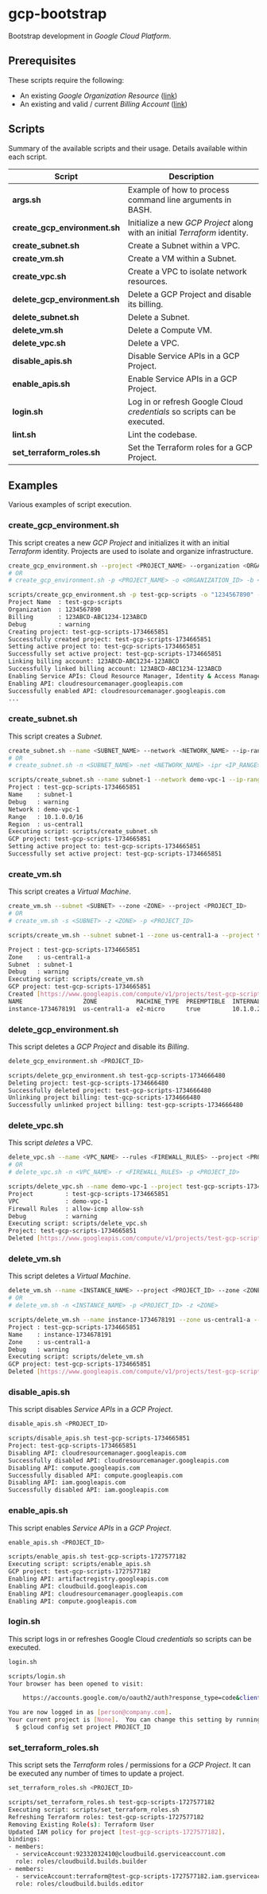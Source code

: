 # gcp-bootstrap

Bootstrap development in *Google Cloud Platform*.

## Prerequisites

These scripts require the following:

- An existing *Google Organization Resource* ([link](https://cloud.google.com/resource-manager/docs/creating-managing-organization))
- An existing and valid / current *Billing Account*  ([link](https://cloud.google.com/billing/docs/how-to/create-billing-account))


## Scripts

Summary of the available scripts and their usage. Details available within each script.

| Script      | Description |
| ----------- | ----------- |
| **args.sh** | Example of how to process command line arguments in BASH. |
| **create_gcp_environment.sh** | Initialize a new *GCP Project* along with an initial *Terraform* identity. |
| **create_subnet.sh** | Create a Subnet within a VPC. |
| **create_vm.sh** | Create a VM within a Subnet. |
| **create_vpc.sh** | Create a VPC to isolate network resources. |
| **delete_gcp_environment.sh** | Delete a GCP Project and disable its billing. |
| **delete_subnet.sh** | Delete a Subnet. |
| **delete_vm.sh** | Delete a Compute VM. |
| **delete_vpc.sh** | Delete a VPC. |
| **disable_apis.sh** | Disable Service APIs in a GCP Project. |
| **enable_apis.sh** | Enable Service APIs in a GCP Project. |
| **login.sh** | Log in or refresh Google Cloud *credentials* so scripts can be executed. |
| **lint.sh** | Lint the codebase. |
| **set_terraform_roles.sh** | Set the Terraform roles for a GCP Project. |

## Examples

Various examples of script execution.

### create_gcp_environment.sh

This script creates a new *GCP Project* and initializes it with an initial *Terraform* identity. Projects are used to isolate and organize infrastructure.

```sh
create_gcp_environment.sh --project <PROJECT_NAME> --organization <ORGANIZATION_ID> --billing <BILLING_ACCOUNT_ID>
# OR
# create_gcp_environment.sh -p <PROJECT_NAME> -o <ORGANIZATION_ID> -b <BILLING_ACCOUNT_ID>

scripts/create_gcp_environment.sh -p test-gcp-scripts -o "1234567890" -b "123ABCD-ABC1234-123ABCD"
Project Name  : test-gcp-scripts
Organization  : 1234567890
Billing       : 123ABCD-ABC1234-123ABCD
Debug         : warning
Creating project: test-gcp-scripts-1734665851
Successfully created project: test-gcp-scripts-1734665851
Setting active project to: test-gcp-scripts-1734665851
Successfully set active project: test-gcp-scripts-1734665851
Linking billing account: 123ABCD-ABC1234-123ABCD
Successfully linked billing account: 123ABCD-ABC1234-123ABCD
Enabling Service APIs: Cloud Resource Manager, Identity & Access Management, Secret Manager API
Enabling API: cloudresourcemanager.googleapis.com
Successfully enabled API: cloudresourcemanager.googleapis.com
...
```

### create_subnet.sh

This script creates a *Subnet*.

```sh
create_subnet.sh --name <SUBNET_NAME> --network <NETWORK_NAME> --ip-range <IP_RANGE> --region <REGION> --project <PROJECT_ID>
# OR
# create_subnet.sh -n <SUBNET_NAME> -net <NETWORK_NAME> -ipr <IP_RANGE> -r <REGION> -p <PROJECT_ID>

scripts/create_subnet.sh --name subnet-1 --network demo-vpc-1 --ip-range "10.1.0.0/16" --region us-central1 --project test-gcp-scripts-1734665851
Project : test-gcp-scripts-1734665851
Name    : subnet-1
Debug   : warning
Network : demo-vpc-1
Range   : 10.1.0.0/16
Region  : us-central1
Executing script: scripts/create_subnet.sh
GCP project: test-gcp-scripts-1734665851
Setting active project to: test-gcp-scripts-1734665851
Successfully set active project: test-gcp-scripts-1734665851
```

### create_vm.sh

This script creates a *Virtual Machine*.

```sh
create_vm.sh --subnet <SUBNET> --zone <ZONE> --project <PROJECT_ID>
# OR
# create_vm.sh -s <SUBNET> -z <ZONE> -p <PROJECT_ID>

scripts/create_vm.sh --subnet subnet-1 --zone us-central1-a --project test-gcp-scripts-1734665851

Project : test-gcp-scripts-1734665851
Zone    : us-central1-a
Subnet  : subnet-1
Debug   : warning
Executing script: scripts/create_vm.sh
GCP project: test-gcp-scripts-1734665851
Created [https://www.googleapis.com/compute/v1/projects/test-gcp-scripts-1734665851/zones/us-central1-a/instances/instance-1734678191].
NAME                 ZONE           MACHINE_TYPE  PREEMPTIBLE  INTERNAL_IP  EXTERNAL_IP  STATUS
instance-1734678191  us-central1-a  e2-micro      true         10.1.0.2     34.59.44.65  RUNNING
```

### delete_gcp_environment.sh

This script deletes a *GCP Project* and disable its *Billing*.

```sh
delete_gcp_environment.sh <PROJECT_ID>

scripts/delete_gcp_environment.sh test-gcp-scripts-1734666480
Deleting project: test-gcp-scripts-1734666480
Successfully deleted project: test-gcp-scripts-1734666480
Unlinking project billing: test-gcp-scripts-1734666480
Successfully unlinked project billing: test-gcp-scripts-1734666480
```

### delete_vpc.sh

This script *deletes* a VPC.

```sh
delete_vpc.sh --name <VPC_NAME> --rules <FIREWALL_RULES> --project <PROJECT_ID>
# OR
# delete_vpc.sh -n <VPC_NAME> -r <FIREWALL_RULES> -p <PROJECT_ID>

scripts/delete_vpc.sh --name demo-vpc-1 --project test-gcp-scripts-1734665851 --rules "allow-icmp allow-ssh"
Project         : test-gcp-scripts-1734665851
VPC             : demo-vpc-1
Firewall Rules  : allow-icmp allow-ssh
Debug           : warning
Executing script: scripts/delete_vpc.sh
Project: test-gcp-scripts-1734665851
Deleted [https://www.googleapis.com/compute/v1/projects/test-gcp-scripts-1734665851/global/networks/demo-vpc-1].
```

### delete_vm.sh

This script deletes a *Virtual Machine*.

```sh
delete_vm.sh --name <INSTANCE_NAME> --project <PROJECT_ID> --zone <ZONE.
# OR
# delete_vm.sh -n <INSTANCE_NAME> -p <PROJECT_ID> -z <ZONE>

scripts/delete_vm.sh --name instance-1734678191 --zone us-central1-a --project test-gcp-scripts-1734665851
Project : test-gcp-scripts-1734665851
Name    : instance-1734678191
Zone    : us-central1-a
Debug   : warning
Executing script: scripts/delete_vm.sh
GCP project: test-gcp-scripts-1734665851
Deleted [https://www.googleapis.com/compute/v1/projects/test-gcp-scripts-1734665851/zones/us-central1-a/instances/instance-1734678191].
```

### disable_apis.sh

This script disables *Service APIs* in a *GCP Project*.

```sh
disable_apis.sh <PROJECT_ID>

scripts/disable_apis.sh test-gcp-scripts-1734665851
Project: test-gcp-scripts-1734665851
Disabling API: cloudresourcemanager.googleapis.com
Successfully disabled API: cloudresourcemanager.googleapis.com
Disabling API: compute.googleapis.com
Successfully disabled API: compute.googleapis.com
Disabling API: iam.googleapis.com
Successfully disabled API: iam.googleapis.com
```

### enable_apis.sh

This script enables *Service APIs* in a *GCP Project*.

```sh
enable_apis.sh <PROJECT_ID>

scripts/enable_apis.sh test-gcp-scripts-1727577182
Executing script: scripts/enable_apis.sh
GCP project: test-gcp-scripts-1727577182
Enabling API: artifactregistry.googleapis.com
Enabling API: cloudbuild.googleapis.com
Enabling API: cloudresourcemanager.googleapis.com
Enabling API: compute.googleapis.com
```

### login.sh

This script logs in or refreshes Google Cloud *credentials* so scripts can be executed.

```sh
login.sh

scripts/login.sh 
Your browser has been opened to visit:

    https://accounts.google.com/o/oauth2/auth?response_type=code&client_id=32555940559.apps.googleusercontent.com ...

You are now logged in as [person@company.com].
Your current project is [None].  You can change this setting by running:
  $ gcloud config set project PROJECT_ID
```

### set_terraform_roles.sh

This script sets the *Terraform* roles / permissions for a *GCP Project*. It can be executed any number of times to update a project.

```sh
set_terraform_roles.sh <PROJECT_ID>

scripts/set_terraform_roles.sh test-gcp-scripts-1727577182
Executing script: scripts/set_terraform_roles.sh
Refreshing Terraform roles: test-gcp-scripts-1727577182
Removing Existing Role(s): Terraform User
Updated IAM policy for project [test-gcp-scripts-1727577182].
bindings:
- members:
  - serviceAccount:92332032410@cloudbuild.gserviceaccount.com
  role: roles/cloudbuild.builds.builder
- members:
  - serviceAccount:terraform@test-gcp-scripts-1727577182.iam.gserviceaccount.com
  role: roles/cloudbuild.builds.editor
```